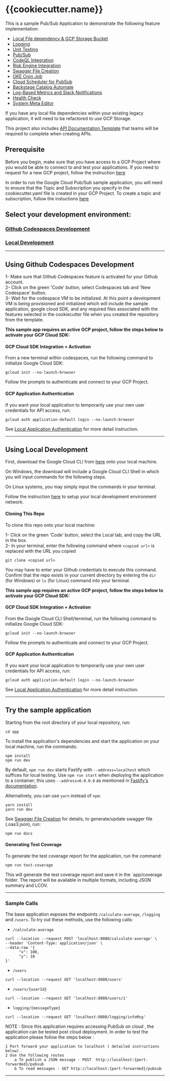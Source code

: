 # {{cookiecutter.name}}

This is a sample Pub/Sub Application to demonstrate the following feature implementation:
- [Local File dependency & GCP Storage Bucket](docs/localFile-dependency.md)
- [Logging](docs/logging-nodejs.md)
- [Unit Testing](docs/unit-tests-nodejs.md)
- [Pub/Sub](docs/pub-sub.md)
- [CodeQL Integration](docs/codeql.md)
- [Risk Engine Integration](docs/risk-engine.md)
- [Swagger File Creation](docs/swagger-creation.md)
- [GKE Cron Job](docs/gke-cron-job.md)  
- [Cloud Scheduler for PubSub](docs/cloud-scheduler.md)  
- [Backstage Catalog Automate](docs/backstage-automate.md)
- [Log-Based Metrics and Slack Notifications](docs/log-metrics.md)
- [Health Check](docs/healthcheck.md)
- [System Meta Editor](.systemDiagram/sme-json.md)

If you have any local file dependencies within your existing legacy application, it will need to be refactored to use GCP Storage.

This project also includes [API Documentation Template](API-Documentation_v1.0.md) that teams will be required to complete when creating APIs.

## Prerequisite
Before you begin, make sure that you have access to a GCP Project where you would be able to connect to and test your applications. If you need to request for a new GCP project, follow the instruction [here]( https://onboard.cloudapps.telus.com/onboard/home )

In order to run the Google Cloud Pub/Sub sample application, you will need to ensure that the Topic and Subscription you specify in the cookiecutter.yaml file is created in your GCP Project. To create a topic and subscription, follow the instuctions [here](docs/pub-sub.md)

## Select your development environment:

### [Github Codespaces Development](#using-github-codespaces-development)
### [Local Development](#using-local-development)
___
## **Using Github Codespaces Development**

1- Make sure that Github Codespaces feature is activated for your Github account.  
2- Click on the green 'Code' button, select Codespaces tab and 'New Codespace' button.  
3- Wait for the codespace VM to be initialized. At this point a development VM is being provisioned and initialized which will include the sample application, google cloud SDK, and any required files associated with the features selected in the cookiecutter file when you created the repository from the template.

**This sample app requires an active GCP project, follow the steps below to activate your GCP Cloud SDK:**

#### **GCP Cloud SDK Integration + Activation**
From a new terminal within codespaces, run the following command to initialize Google Cloud SDK:

    gcloud init --no-launch-browser

Follow the prompts to authenticate and connect to your GCP Project.

#### **GCP Application Authentication**
If you want your local application to temporarily use your own user credentials for API access, run:

    gcloud auth application-default login --no-launch-browser

See [Local Application Authentication](https://cloud.google.com/sdk/gcloud/reference/auth/application-default/login) for more detail instruction.
___

## **Using Local Development**
First, download the Google Cloud CLI from [here](https://cloud.google.com/sdk/docs/install) onto your local machine.

On Windows, the download will include a Google Cloud CLI Shell in which you will input commands for the following steps.

On Linux systems, you may simply input the commands in your terminal.

Follow the instruction [here](https://simplify.telus.com/docs/developer-docs/docs/guides/setting-up-your-local-development-environment-2Lo7y4qy7DezIYk1ltfykF.md) to setup your local development environment network.

#### **Cloning This Repo**
To clone this repo onto your local machine:

1- Click on the green 'Code' button, select the Local tab, and copy the URL in the box.   
2- In your terminal, enter the following command where `<copied url>` is replaced with the URL you copied

    git clone <copied url>

You may have to enter your Github credentials to execute this command. Confirm that the repo exists in your current
directory by entering the `dir` (for Windows) or `ls` (for Linux) command into your terminal.

**This sample app requires an active GCP project, follow the steps below to activate your GCP Cloud SDK:**

#### **GCP Cloud SDK Integration + Activation**
From the Google Cloud CLI Shell/terminal, run the following command to initialize Google Cloud SDK:

    gcloud init --no-launch-browser

Follow the prompts to authenticate and connect to your GCP Project.

#### **GCP Application Authentication**
If you want your local application to temporarily use your own user credentials for API access, run:

    gcloud auth application-default login --no-launch-browser

See [Local Application Authentication](https://cloud.google.com/sdk/gcloud/reference/auth/application-default/login) for more detail instruction.
___

## **Try the sample application**

Starting from the root directory of your local repository, run:
```
cd app
```

To install the application's dependencies and start the application on your local machine, run the commands:
```
npm install
npm run dev
```
By default, `npm run dev` starts Fastify with `--address=localhost` which suffices for local testing. Use `npm run start` when deploying the application to a container; this uses
`--address=0.0.0.0` as mentioned in [Fastify's documentation](https://fastify.dev/docs/latest/Reference/Server#server-methods).

Alternatively, you can use `yarn` instead of `npm`:
```
yarn install
yarn run dev
```

See [Swagger File Creation](docs/swagger-creation.md) for details, to generate/update swagger file (.oas3.json), run:

    npm run docs


#### **Generating Test Coverage**

To generate the test coverage report for the application, run the command:
```
npm run test-coverage
```

This will generate the test coverage report and save it in the `app/coverage folder. The report will be available in multiple formats, including JSON summary and LCOV.

___

### Sample Calls

The base application exposes the endpoints `/calculate-average`, `/logging` and  `/users`. To try out these methods, use the following calls:

- `/calculate-average`
```
curl --location --request POST 'localhost:8080/calculate-average' \
--header 'Content-Type: application/json' \
--data-raw '{
      "x": 100,
      "y": 10
}'
```
- `/users`
```
curl --location --request GET 'localhost:8080/users' 
```

- `/users/{userId}`
```
curl --location --request GET 'localhost:8080/users/1' 
```

- `logging/{messageType}`
```
curl --location --request GET 'localhost:8080/logging/infoMsg' 
```

NOTE : Since this application requires accessing PubSub on cloud , the application can be tested post cloud deployment.
In order to test the application please follow the steps below :

    1 Port forward your application to localhost ( detailed instructions below).
    2 Use the following routes 
        a To publish a JSON message - POST  http://localhost:{port-forwarded}/pubsub
        b To read messages - GET http://localhost:{port-forwarded}/pubsub


___